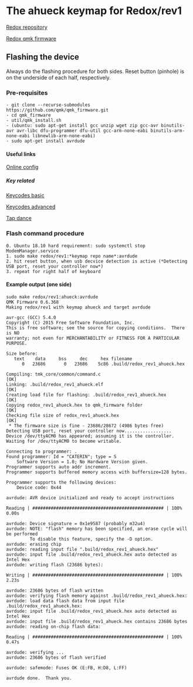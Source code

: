 # The ahueck keymap for Redox/rev1
[Redox repository](https://github.com/mattdibi/redox-keyboard)

[Redox qmk firmware](https://github.com/qmk/qmk_firmware/tree/master/keyboards/redox)

## Flashing the device
Always do the flashing procedure for both sides.
Reset button (pinhole) is on the underside of each half, respectively.

### Pre-requisites 
    - git clone --recurse-submodules https://github.com/qmk/qmk_firmware.git
    - cd qmk_firmware
    - util/qmk_install.sh
    - (ubuntu: sudo apt-get install gcc unzip wget zip gcc-avr binutils-avr avr-libc dfu-programmer dfu-util gcc-arm-none-eabi binutils-arm-none-eabi libnewlib-arm-none-eabi)
    - sudo apt-get install avrdude

#### Useful links
[Online config](https://config.qmk.fm/#/redox/rev1/LAYOUT)
 
##### Key related
[Keycodes basic](https://beta.docs.qmk.fm/features/keycodes_basic)

[Keycodes advanced](https://beta.docs.qmk.fm/features/feature_advanced_keycodes)

[Tap dance](https://github.com/qmk/qmk_firmware/blob/master/docs/feature_tap_dance.md)

### Flash command procedure
    0. Ubuntu 18.10 hard requirement: sudo systemctl stop ModemManager.service
    1. sudo make redox/rev1:*keymap repo name*:avrdude
    2. hit reset button, when usb decvice detection is active (*Detecting USB port, reset your controller now*)
    3. repeat for right half of keyboard 

#### Example output (one side)
    sudo make redox/rev1:ahueck:avrdude
    QMK Firmware 0.6.368
    Making redox/rev1 with keymap ahueck and target avrdude

    avr-gcc (GCC) 5.4.0
    Copyright (C) 2015 Free Software Foundation, Inc.
    This is free software; see the source for copying conditions.  There is NO
    warranty; not even for MERCHANTABILITY or FITNESS FOR A PARTICULAR PURPOSE.

    Size before:
       text	   data	    bss	    dec	    hex	filename
          0	  23686	      0	  23686	   5c86	.build/redox_rev1_ahueck.hex

    Compiling: tmk_core/common/command.c                                                                [OK]
    Linking: .build/redox_rev1_ahueck.elf                                                               [OK]
    Creating load file for flashing: .build/redox_rev1_ahueck.hex                                       [OK]
    Copying redox_rev1_ahueck.hex to qmk_firmware folder                                                [OK]
    Checking file size of redox_rev1_ahueck.hex                                                         [OK]
     * The firmware size is fine - 23686/28672 (4986 bytes free)
    Detecting USB port, reset your controller now..................
    Device /dev/ttyACM0 has appeared; assuming it is the controller.
    Waiting for /dev/ttyACM0 to become writable.

    Connecting to programmer: .
    Found programmer: Id = "CATERIN"; type = S
        Software Version = 1.0; No Hardware Version given.
    Programmer supports auto addr increment.
    Programmer supports buffered memory access with buffersize=128 bytes.

    Programmer supports the following devices:
        Device code: 0x44

    avrdude: AVR device initialized and ready to accept instructions

    Reading | ################################################## | 100% 0.00s

    avrdude: Device signature = 0x1e9587 (probably m32u4)
    avrdude: NOTE: "flash" memory has been specified, an erase cycle will be performed
             To disable this feature, specify the -D option.
    avrdude: erasing chip
    avrdude: reading input file ".build/redox_rev1_ahueck.hex"
    avrdude: input file .build/redox_rev1_ahueck.hex auto detected as Intel Hex
    avrdude: writing flash (23686 bytes):

    Writing | ################################################## | 100% 2.23s

    avrdude: 23686 bytes of flash written
    avrdude: verifying flash memory against .build/redox_rev1_ahueck.hex:
    avrdude: load data flash data from input file .build/redox_rev1_ahueck.hex:
    avrdude: input file .build/redox_rev1_ahueck.hex auto detected as Intel Hex
    avrdude: input file .build/redox_rev1_ahueck.hex contains 23686 bytes
    avrdude: reading on-chip flash data:

    Reading | ################################################## | 100% 0.47s

    avrdude: verifying ...
    avrdude: 23686 bytes of flash verified

    avrdude: safemode: Fuses OK (E:FB, H:D8, L:FF)

    avrdude done.  Thank you.

